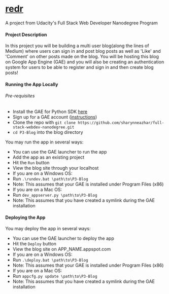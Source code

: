 # [redr](http://redr-0613.appspot.com/)
A project from Udacity's Full Stack Web Developer Nanodegree Program

#### Project Description
In this project you will be building a multi user blog(along the lines of Medium) where users can sign in and post blog posts as well as 'Like' and 'Comment' on other posts made on the blog. You will be hosting this blog on Google App Engine (GAE) and you will also be creating an authentication system for users to be able to register and sign in and then create blog posts!

#### Running the App Locally
###### Pre-requisites
* Install the GAE for Python SDK [here](https://cloud.google.com/appengine/downloads)
* Sign up for a GAE account ([instructions](https://sites.google.com/site/gdevelopercodelabs/app-engine/creating-your-app-engine-account))
* Clone the repo with ```git clone https://github.com/sharynneazhar/full-stack-webdev-nanodegree.git```
* ```cd P3-Blog``` into the blog directory

You may run the app in several ways:
* You can use the GAE launcher to run the app
 * Add the app as an existing project
 * Hit the ```Run``` button
 * View the blog site through your localhost
* If you are on a Windows OS:
 * Run ``` .\rundev.bat \path\to\P3-Blog ```
 * Note: This assumes that your GAE is installed under Program Files (x86)
* If you are on a Mac OS:
 * Run ``` dev_appserver.py \path\to\P3-Blog ```
 * Note: This assumes that you have created a symlink during the GAE installation

#### Deploying the App
You may deploy the app in several ways:
* You can use the GAE launcher to deploy the app
 * Hit the ```Deploy``` button
 * View the blog site on APP_NAME.appspot.com
* If you are on a Windows OS:
 * Run ``` .\deploy.bat \path\to\P3-Blog ```
 * Note: This assumes that your GAE is installed under Program Files (x86)
* If you are on a Mac OS:
 * Run ``` appcfg.py update \path\to\P3-Blog ```
 * Note: This assumes that you have created a symlink during the GAE installation

